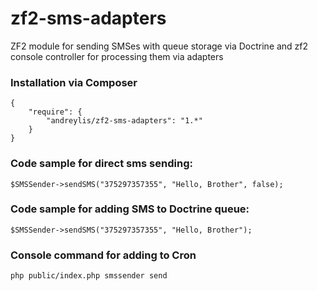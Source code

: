 zf2-sms-adapters
================

ZF2 module for sending SMSes with queue storage via Doctrine and zf2 console controller for processing them via adapters

### Installation via Composer

    {
        "require": {
            "andreylis/zf2-sms-adapters": "1.*"
        }
    }

### Code sample for direct sms sending:

    $SMSSender->sendSMS("375297357355", "Hello, Brother", false);

### Code sample for adding SMS to Doctrine queue:

    $SMSSender->sendSMS("375297357355", "Hello, Brother");

### Console command for adding to Cron
    php public/index.php smssender send
